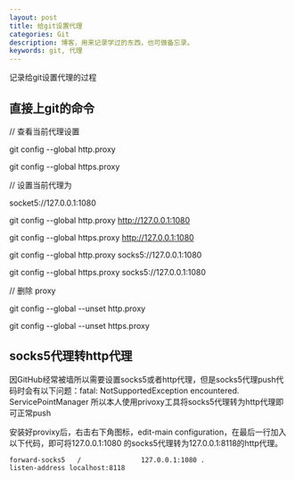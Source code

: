 ```yaml
---
layout: post
title: 给git设置代理
categories: Git
description: 博客，用来记录学过的东西，也可做备忘录。
keywords: git, 代理
---
```

记录给git设置代理的过程

## 直接上git的命令

// 查看当前代理设置

git config --global http.proxy

git config --global https.proxy
 
// 设置当前代理为

socket5://127.0.0.1:1080

git config --global http.proxy http://127.0.0.1:1080

git config --global https.proxy http://127.0.0.1:1080

git config --global http.proxy socks5://127.0.0.1:1080

git config --global https.proxy socks5://127.0.0.1:1080

// 删除 proxy

git config --global --unset http.proxy

git config --global --unset https.proxy

## socks5代理转http代理

因GitHub经常被墙所以需要设置socks5或者http代理，但是socks5代理push代码时会有以下问题：fatal: NotSupportedException encountered. ServicePointManager 所以本人使用privoxy工具将socks5代理转为http代理即可正常push

安装好provixy后，右击右下角图标，edit-main configuration，在最后一行加入以下代码，即可将127.0.0.1:1080 的socks5代理转为127.0.0.1:8118的http代理。

```
forward-socks5   /               127.0.0.1:1080 .
listen-address localhost:8118
```